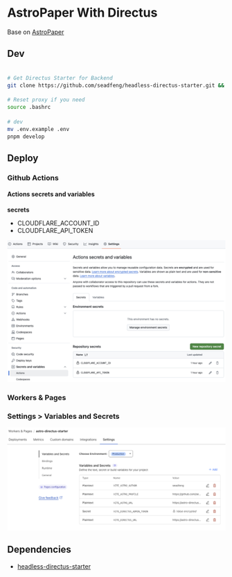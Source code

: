 # AstroPaper With Directus

Base on [AstroPaper](https://github.com/satnaing/astro-paper)

## Dev

```bash

# Get Directus Starter for Backend
git clone https://github.com/seadfeng/headless-directus-starter.git && mv headless-directus-starter backend && mv backend/.env.example backend/.env

# Reset proxy if you need
source .bashrc

# dev
mv .env.example .env
pnpm develop

```

## Deploy

### Github Actions

#### Actions secrets and variables

**secrets**

- CLOUDFLARE_ACCOUNT_ID
- CLOUDFLARE_API_TOKEN

![Repository Secrets](public/assets/repository-secrets.png)

### Workers & Pages

### Settings > Variables and Secrets

![ Workers & Pages > Variables and Secrets](public/assets/pages-settings.png)

## Dependencies

- [headless-directus-starter](https://github.com/seadfeng/headless-directus-starter.git)
